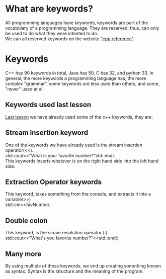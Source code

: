# What are keywords?
All programming languages have keywords, keywords are part of the vocabulary of a programming language. They are reserved, thus, can only be used to do what they were intented to do.
</br>We can all reserved keywords on the website <a href="http://en.cppreference.com/w/cpp/keyword">"cpp reference"</a>

# Keywords
C++ has 90 keywords in total, Java has 50, C has 32, and python 33. In general, the more keywords a programming language has, the more complex "grammar", some keywords are less used than others, and some, "never" used at all

## Keywords used last lesson
<a href="../section4-GettingStarted/01-WritingOurFirstProgram/">Last lesson</a> we have already used some of the c++ keywords, they are:

## Stream Insertion keyword
One of the keywords we have already used is the stream insertion operator(<<).
<br>std::cout<<"What is your favorite number?"std::endl;
<br>This keywords inserts whatever is on the right hand side into the left hand side.

## Extraction Operator keywords
This keyword, takes something from the console, and extracts it into a variable(>>)
<br>std::cin>>favNumber;

## Double colon
This keyword, is the scope resolution operator (:)
<br> std::cout<<"What's you favorite number?"<<std::endl;

## Many more
By using multiple of these keywords, we end up creating something known as syntax. Syntax is the structure and the meaning of the program.
